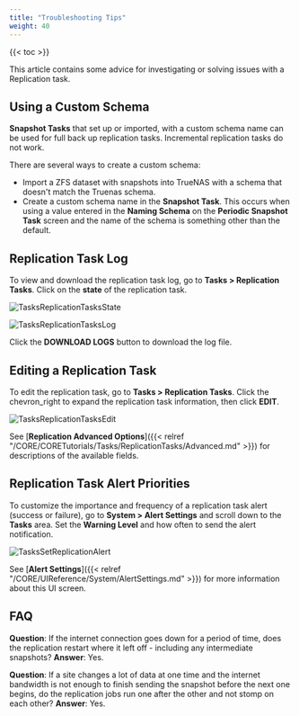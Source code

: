 ```yaml
---
title: "Troubleshooting Tips"
weight: 40
---
```


{{< toc >}}

This article contains some advice for investigating or solving issues with a Replication task.

## Using a Custom Schema

**Snapshot Tasks** that set up or imported, with a custom schema name can be used for full back up replication tasks. Incremental replication tasks do not work.

There are several ways to create a custom schema:
* Import a ZFS dataset with snapshots into TrueNAS with a schema that doesn't match the Truenas schema.
* Create a custom schema name in the **Snapshot Task**. This occurs when using a value entered in the **Naming Schema** on the **Periodic Snapshot Task** screen and the name of the schema is something other than the default.

## Replication Task Log

To view and download the replication task log, go to **Tasks > Replication Tasks**.
Click on the **state** of the replication task.

![TasksReplicationTasksState](/images/CORE/12.0/RepTaskErrorCORE.png "Replication Task State")

![TasksReplicationTasksLog](/images/CORE/12.0/RepTaskLogDownloadCORE.png "Replication Task Log")

Click the **DOWNLOAD LOGS** button to download the log file.

## Editing a Replication Task

To edit the replication task, go to **Tasks > Replication Tasks**.
Click the <span class="material-icons">chevron_right</span> to expand the replication task information, then click **EDIT**.

![TasksReplicationTasksEdit](/images/CORE/12.0/RepEditTaskCORE.png "Replication Task Edit")

See [**Replication Advanced Options**]({{< relref "/CORE/CORETutorials/Tasks/ReplicationTasks/Advanced.md" >}}) for descriptions of the available fields.

## Replication Task Alert Priorities

To customize the importance and frequency of a replication task alert (success or failure), go to **System > Alert Settings** and scroll down to the **Tasks** area.
Set the **Warning Level** and how often to send the alert notification.

![TasksSetReplicationAlert](/images/CORE/12.0/AlertTaskReplication.png "Set Replication Alert")

See [**Alert Settings**]({{< relref "/CORE/UIReference/System/AlertSettings.md" >}}) for more information about this UI screen.

## FAQ

**Question**: If the internet connection goes down for a period of time, does the replication restart where it left off - including any intermediate snapshots?
**Answer**: Yes.

**Question**: If a site changes a lot of data at one time and the internet bandwidth is not enough to finish sending the snapshot before the next one begins, do the replication jobs run one after the other and not stomp on each other?
**Answer**: Yes.
